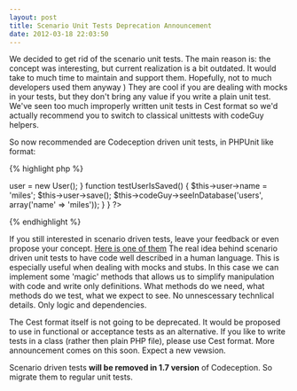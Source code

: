 ```yaml
---
layout: post
title: Scenario Unit Tests Deprecation Announcement
date: 2012-03-18 22:03:50
---
```


We decided to get rid of the scenario unit tests. The main reason is: the concept was interesting, but current realization is a bit outdated. 
It would take to much time to maintain and support them. Hopefully, not to much developers used them anyway ) They are cool if you are dealing with mocks in your tests, but they don't bring any value if you write a plain unit test. We've seen too much improperly written unit tests in Cest format so we'd actually recommend you to switch to classical unittests with codeGuy helpers.

So now recommended are Codeception driven unit tests, in PHPUnit like format:

{% highlight php %}
<?php
class UserTest extends \Codeception\TestCase\Test {

  function _before()
  {
    $this->user = new User();
  }


  function testUserIsSaved()
  {
    $this->user->name = 'miles';
    $this->user->save();
    $this->codeGuy->seeInDatabase('users', array('name' => 'miles'));
  }  
}
?>
{% endhighlight %}

If you still interested in scenario driven tests, leave your feedback or even propose your concept. [Here is one of them]( https://gist.github.com/DavertMik/5042537)
The real idea behind scenario driven unit tests to have code well described in a human language. This is especially useful when dealing with mocks and stubs. In this case we can implement some 'magic' methods that allows us to simplify manipulation with code and write only definitions. What methods do we need, what methods do we test, what we expect to see. No unnescessary technlical details. Only logic and dependencies.

The Cest format itself is not going to be deprecated. It would be proposed to use in functional or acceptance tests as an alternative. If you like to write tests in a class (rather then plain PHP file), please use Cest format. More announcement comes on this soon. Expect a new vewsion.

Scenario driven tests <strong>will be removed in 1.7 version</strong> of Codeception.
So migrate them to regular unit tests. 

